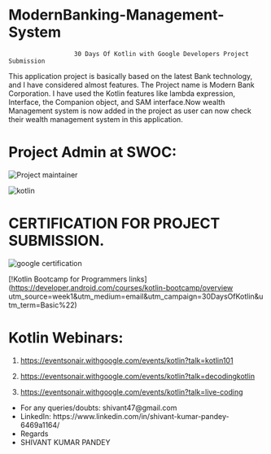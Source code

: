 # ModernBanking-Management-System
                      30 Days Of Kotlin with Google Developers Project Submission


<p>This application project is basically based on the latest Bank technology, and I have considered almost features. The Project name is Modern Bank Corporation. I have used the Kotlin features like lambda expression, Interface, the Companion object, and SAM interface.Now wealth Management system is now added in the project  as user can now check their wealth management system in this application.</p>

# Project Admin at SWOC:

![Project maintainer](https://user-images.githubusercontent.com/50301680/102719761-fe044900-4315-11eb-9823-af4c38e3a33e.png)

![kotlin](https://user-images.githubusercontent.com/50301680/83848868-22a72380-a72c-11ea-9e12-b859d8697606.png)

# CERTIFICATION FOR PROJECT SUBMISSION.
![google certification](https://user-images.githubusercontent.com/50301680/86451190-2c767380-bd38-11ea-937d-4842f81eea3e.png)


[!Kotlin Bootcamp for Programmers links](https://developer.android.com/courses/kotlin-bootcamp/overview utm_source=week1&utm_medium=email&utm_campaign=30DaysOfKotlin&utm_term=Basic%22)


# Kotlin Webinars: 
1. https://eventsonair.withgoogle.com/events/kotlin?talk=kotlin101

2. https://eventsonair.withgoogle.com/events/kotlin?talk=decodingkotlin

3. https://eventsonair.withgoogle.com/events/kotlin?talk=live-coding


















<ul>
  <li>For any queries/doubts: shivant47@gmail.com</li>
 <li>LinkedIn: https://www.linkedin.com/in/shivant-kumar-pandey-6469a1164/ </li>
<li>Regards</li>
<li>SHIVANT KUMAR PANDEY</li>
</ul>




